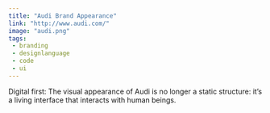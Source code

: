 ```yaml
---
title: "Audi Brand Appearance"
link: "http://www.audi.com/"
image: "audi.png"
tags:
 - branding
 - designlanguage
 - code
 - ui
---
```


Digital first: The visual appearance of Audi is no longer a static structure: it’s a living interface that interacts with human beings.
